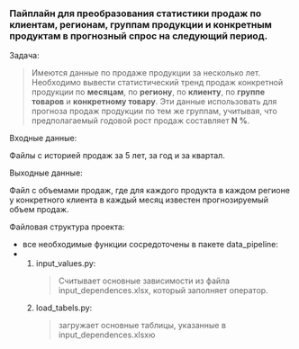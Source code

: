 ### Пайплайн для преобразования статистики продаж по клиентам, регионам, группам продукции и конкретным продуктам в прогнозный спрос на следующий период.

Задача:
>Имеются данные по продаже продукции за несколько лет. Необходимо вывести статистический тренд продаж конкретной продукции по **месяцам**, по **региону**, по **клиенту**, по **группе товаров** и **конкретному товару**.
>Эти данные использовать для прогноза продаж продукции по тем же группам, учитывая, что предполагаемый годовой рост продаж составляет **N %**.
>
Входные данные:

Файлы с историей продаж за 5 лет, за год и за квартал.

Выходные данные: 

Файл с объемами продаж, где для каждого продукта в каждом регионе у конкретного клиента в каждый месяц известен прогнозируемый объем продаж.

Файловая структура проекта:
* все необходимые функции сосредоточены в пакете data_pipeline:
* 1. input_values.py:
     >Считывает основные зависимости из файла input_dependences.xlsx, который заполняет оператор.
  2. load_tabels.py:
     >загружает основные таблицы, указанные в input_dependences.xlsxю
